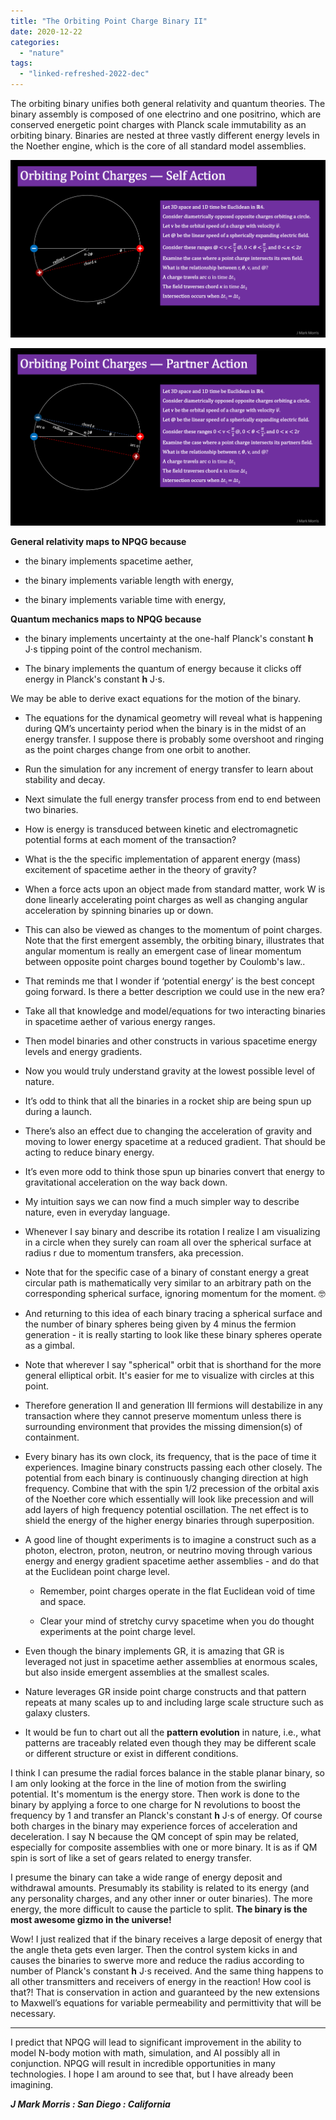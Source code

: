 ```yaml
---
title: "The Orbiting Point Charge Binary II"
date: 2020-12-22
categories: 
  - "nature"
tags: 
  - "linked-refreshed-2022-dec"
---
```


The orbiting binary unifies both general relativity and quantum theories. The binary assembly is composed of one electrino and one positrino, which are conserved energetic point charges with Planck scale immutability as an orbiting binary. Binaries are nested at three vastly different energy levels in the Noether engine, which is the core of all standard model assemblies.

![](images/dynamics2.png)

![](images/dynamics1.png)

**General relativity maps to NPQG because**

- the binary implements spacetime aether,

- the binary implements variable length with energy,

- the binary implements variable time with energy,

**Quantum mechanics maps to NPQG because**

- the binary implements uncertainty at the one-half Planck's constant **h** J⋅s tipping point of the control mechanism.

- The binary implements the quantum of energy because it clicks off energy in Planck's constant **h** J⋅s.

We may be able to derive exact equations for the motion of the binary.

- The equations for the dynamical geometry will reveal what is happening during QM’s uncertainty period when the binary is in the midst of an energy transfer. I suppose there is probably some overshoot and ringing as the point charges change from one orbit to another.

- Run the simulation for any increment of energy transfer to learn about stability and decay.

- Next simulate the full energy transfer process from end to end between two binaries.

- How is energy is transduced between kinetic and electromagnetic potential forms at each moment of the transaction?

- What is the the specific implementation of apparent energy (mass) excitement of spacetime aether in the theory of gravity?

- When a force acts upon an object made from standard matter, work W is done linearly accelerating point charges as well as changing angular acceleration by spinning binaries up or down.

- This can also be viewed as changes to the momentum of point charges. Note that the first emergent assembly, the orbiting binary, illustrates that angular momentum is really an emergent case of linear momentum between opposite point charges bound together by Coulomb's law..

- That reminds me that I wonder if ‘potential energy’ is the best concept going forward. Is there a better description we could use in the new era?

- Take all that knowledge and model/equations for two interacting binaries in spacetime aether of various energy ranges.

- Then model binaries and other constructs in various spacetime energy levels and energy gradients.

- Now you would truly understand gravity at the lowest possible level of nature.

- It’s odd to think that all the binaries in a rocket ship are being spun up during a launch.

- There’s also an effect due to changing the acceleration of gravity and moving to lower energy spacetime at a reduced gradient. That should be acting to reduce binary energy.

- It’s even more odd to think those spun up binaries convert that energy to gravitational acceleration on the way back down.

- My intuition says we can now find a much simpler way to describe nature, even in everyday language.

- Whenever I say binary and describe its rotation I realize I am visualizing in a circle when they surely can roam all over the spherical surface at radius r due to momentum transfers, aka precession.

- Note that for the specific case of a binary of constant energy a great circular path is mathematically very similar to an arbitrary path on the corresponding spherical surface, ignoring momentum for the moment. 🤓

- And returning to this idea of each binary tracing a spherical surface and the number of binary spheres being given by 4 minus the fermion generation - it is really starting to look like these binary spheres operate as a gimbal.

- Note that wherever I say "spherical" orbit that is shorthand for the more general elliptical orbit. It's easier for me to visualize with circles at this point.

- Therefore generation II and generation III fermions will destabilize in any transaction where they cannot preserve momentum unless there is surrounding environment that provides the missing dimension(s) of containment.

- Every binary has its own clock, its frequency, that is the pace of time it experiences. Imagine binary constructs passing each other closely. The potential from each binary is continuously changing direction at high frequency. Combine that with the spin 1/2 precession of the orbital axis of the Noether core which essentially will look like precession and will add layers of high frequency potential oscillation. The net effect is to shield the energy of the higher energy binaries through superposition.

- A good line of thought experiments is to imagine a construct such as a photon, electron, proton, neutron, or neutrino moving through various energy and energy gradient spacetime aether assemblies - and do that at the Euclidean point charge level.
    - Remember, point charges operate in the flat Euclidean void of time and space.
    
    - Clear your mind of stretchy curvy spacetime when you do thought experiments at the point charge level.

- Even though the binary implements GR, it is amazing that GR is leveraged not just in spacetime aether assemblies at enormous scales, but also inside emergent assemblies at the smallest scales.

- Nature leverages GR inside point charge constructs and that pattern repeats at many scales up to and including large scale structure such as galaxy clusters.

- It would be fun to chart out all the **pattern evolution** in nature, i.e., what patterns are traceably related even though they may be different scale or different structure or exist in different conditions.

I think I can presume the radial forces balance in the stable planar binary, so I am only looking at the force in the line of motion from the swirling potential. It's momentum is the energy store. Then work is done to the binary by applying a force to one charge for N revolutions to boost the frequency by 1 and transfer an Planck's constant **h** J⋅s of energy. Of course both charges in the binary may experience forces of acceleration and deceleration. I say N because the QM concept of spin may be related, especially for composite assemblies with one or more binary. It is as if QM spin is sort of like a set of gears related to energy transfer.

I presume the binary can take a wide range of energy deposit and withdrawal amounts. Presumably its stability is related to its energy (and any personality charges, and any other inner or outer binaries). The more energy, the more difficult to cause the particle to split. **The binary is the most awesome gizmo in the universe!**

Wow! I just realized that if the binary receives a large deposit of energy that the angle theta gets even larger. Then the control system kicks in and causes the binaries to swerve more and reduce the radius according to number of Planck's constant **h** J⋅s received. And the same thing happens to all other transmitters and receivers of energy in the reaction! How cool is that?! That is conservation in action and guaranteed by the new extensions to Maxwell’s equations for variable permeability and permittivity that will be necessary.

* * *

I predict that NPQG will lead to significant improvement in the ability to model N-body motion with math, simulation, and AI possibly all in conjunction. NPQG will result in incredible opportunities in many technologies. I hope I am around to see that, but I have already been imagining.

**_J Mark Morris : San Diego : California_**
